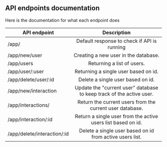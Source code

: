 ## API endpoints documentation

Here is the documentation for what each endpoint does

| API endpoint                |                              Description                             |
|-----------------------------|:--------------------------------------------------------------------:|
| /app/                       | Default response to check if API is running                          |
| /app/new/user               | Creating a new user in the database.                                 |
| /app/users                  | Returning a list of users.                                           |
| /app/user/:user             | Returning a single user based on id.                                 |
| /app/delete/user/:id        | Delete a single user based on id.                                    |
| /app/new/interaction        | Update the "current user" database to keep track of the active user. |
| /app/interactions/          | Return the current users from the current user  database.            |
| /app/interaction/:id        | Return a single user from the active users list  based on id.        |
| /app/delete/interaction/:id | Delete a single user based on id from active  users list.            |